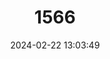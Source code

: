 ---
title: "1566"
category: "Anoura cultrata"
draft: false
date: 2024-02-22 13:03:49
languages:
  German: ["Handley-Langnasenfledermaus"]
  English: ["Handley's Tailless Bat"]
---